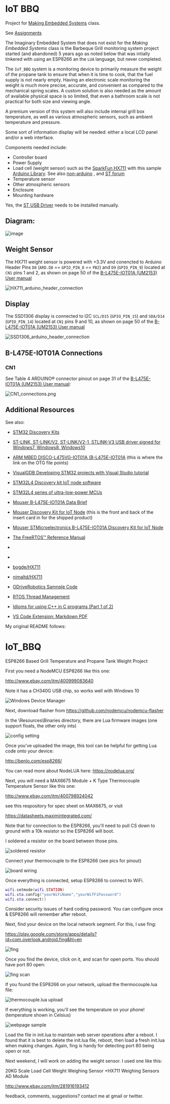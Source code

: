 # IoT BBQ

Project for [Making Embedded Systems](https://classpert.com/classpertx/cohorts/making-embedded-systems/dashboard?path_to_locale=en) class.

See [Assignments](./Assignments/README.md)

The Imaginary Embedded System that does not exist for the _Making Embedded Systems_ class is the Barbeque Grill 
monitoring system project started (and abandoned) 5 years ago as noted below that was intially tinkered with using
an ESP8266 an the `LUA` language, but never completed. 

The `IoT_BBQ` system is a monitoring device to primarily measure the weight of the propane tank to ensure that
when it is time to cook, that the fuel supply is not nearly empty. Having an electronic scale monitoring the weight
is much more precise, accurate, and convenient as compared to the mechanical spring scales. A custom solution is also 
needed as the amount of available physical space is so limited, that even a bathroom scale is not practical for both 
size and viewing angle.

A premium version of this system will also include internal grill box temperature, as well as various atmospheric sensors, 
such as ambient temperature and pressure. 

Some sort of information display will be needed: either a local LCD panel and/or a web interface.

Components needed include:

- Controller board
- Power Supply
- Load cell (weight sensor) such as the [SparkFun HX711](https://www.sparkfun.com/products/13879) with this sample [Arduino Library](https://github.com/bogde/HX711). See also [non-arduino](https://github.com/nimaltd/HX711)
, and [ST forum](https://community.st.com/s/question/0D50X0000AusvItSQI/trying-to-interface-with-an-hx711-load-cell-amp)
- Temperature sensor
- Other atmospheric sensors
- Enclosure
- Mounting hardware

Yes, the [ST USB Driver](https://www.st.com/en/development-tools/stsw-link009.html) needs to be installed manually.

## Diagram:

![image](https://user-images.githubusercontent.com/13059545/142352018-6cc0b29a-dc3a-40f1-bdc3-9d5999a4fc22.png)

## Weight Sensor

The HX711 weight sensor is powered with +3.3V and conencted to Arduino Header Pins `D8` (`ARD.D8` == `GPIO_PIN_8` == `PB2`) and `D9` (`GPIO_PIN_9`) located at `CN1` pins 1 and 2, 
as shown on page 50 of the [B-L475E-IOT01A (UM2153) User manual](https://www.st.com/resource/en/user_manual/um2153-discovery-kit-for-iot-node-multichannel-communication-with-stm32l4-stmicroelectronics.pdf)

![HX711_arduino_header_connection](./images/HX711_arduino_header_connection.png)


## Display

The SSD1306 display is connected to I2C `SCL/D15` (`GPIO_PIN_15`) and `SDA/D14` (`GPIO_PIN_14`) located at `CN1` pins 9 and 10, 
as shown on page 50 of the [B-L475E-IOT01A (UM2153) User manual](https://www.st.com/resource/en/user_manual/um2153-discovery-kit-for-iot-node-multichannel-communication-with-stm32l4-stmicroelectronics.pdf)

![SSD1306_arduino_header_connection](./images/SSD1306_arduino_header_connection.png)

## B-L475E-IOT01A Connections

### CN1

See Table 4 ARDUINO® connector pinout on page 31 of the [B-L475E-IOT01A (UM2153) User manual](https://www.st.com/resource/en/user_manual/um2153-discovery-kit-for-iot-node-multichannel-communication-with-stm32l4-stmicroelectronics.pdf):

![CN1_connections.png](./images/CN1_connections.png)


## Additional Resources

See also:
- [STM32 Discovery Kits](https://www.st.com/en/evaluation-tools/stm32-discovery-kits.html#products)
- [ST-LINK, ST-LINK/V2, ST-LINK/V2-1, STLINK-V3 USB driver signed for Windows7, Windows8, Windows10](https://www.st.com/content/my_st_com/en/products/development-tools/software-development-tools/stm32-software-development-tools/stm32-utilities/stsw-link009.license=1637530388106.product=STSW-LINK009.version=2.0.2.html)
- [ARM MBED DISCO-L475VG-IOT01A (B-L475E-IOT01A](https://os.mbed.com/platforms/ST-Discovery-L475E-IOT01A/) (this is where the link on the OTG file points)
- [VisualGDB Developing STM32 projects with Visual Studio tutorial](https://visualgdb.com/tutorials/arm/stm32/)
- [STM32L4 Discovery kit IoT node software](https://www.st.com/en/evaluation-tools/b-l475e-iot01a.html#tools-software)
- [STM32L4 series of ultra-low-power MCUs](https://www.st.com/en/microcontrollers-microprocessors/stm32l4-series.html)
- [Mouser B-L475E-IOT01A Data Brief ](https://www.mouser.com/datasheet/2/389/b-l475e-iot01a-1848022.pdf)
- [Mouser Discovery Kit for IoT Node](https://www.mouser.com/pdfdocs/RS7706_IC_STM32L475E-IOT01A1_0517d.pdf) (this is the front and back of the insert card in for the shipped product)
- [Mouser STMicroelectronics B-L475E-IOT01A Discovery Kit for IoT Node](https://www.mouser.com/new/stmicroelectronics/stm-b-l475e-iot01a-kit/)
- [The FreeRTOS™ Reference Manual](https://www.freertos.org/fr-content-src/uploads/2018/07/FreeRTOS_Reference_Manual_V10.0.0.pdf)
- []()
- []()
- [bogde/HX711](https://github.com/bogde/HX711)
- [nimaltd/HX711](https://github.com/nimaltd/HX711/blob/master/hx711.c)
- [ODriveRobotics Samnple Code](https://github.com/odriverobotics/ODrive/blob/master/Firmware/Drivers/STM32/stm32_system.h)
- [RTOS Thread Management](https://www.keil.com/pack/doc/CMSIS/RTOS/html/group__CMSIS__RTOS__ThreadMgmt.html)

- [Idioms for using C++ in C programs (Part 1 of 2)](http://www.olivierlanglois.net/idioms_for_using_cpp_in_c_programs.html)

- [VS Code Extension: Markdown PDF](https://marketplace.visualstudio.com/items?itemName=yzane.markdown-pdf)

My original README follows:

# IoT_BBQ
ESP8266 Based Grill Temperature and Propane Tank Weight Project

First you need a NodeMCU ESP8266 like this one:

http://www.ebay.com/itm/400999083640

Note it has a CH340G USB chip, so works well with Windows 10

![Windows Device Manager](https://github.com/gojimmypi/IoT_BBQ/blob/main/pics/Windows10_DeviceManager_CH340.JPG)

Next, download flasher from https://github.com/nodemcu/nodemcu-flasher

In the \Resources\Binaries directory, there are Lua firmware images (one support floats, the other only ints)

![config setting](https://github.com/gojimmypi/IoT_BBQ/blob/main/pics/Programmer_Config.jpg)

Once you've uploaded the image, this tool can be helpful for getting Lua code onto your device:

http://benlo.com/esp8266/ 

You can read more about NodeLUA here: https://nodelua.org/

Next, you will need a MAX6675 Module + K Type Thermocouple Temperature Sensor like this one: 

http://www.ebay.com/itm/400798924042

see this respository for spec sheet on MAX6675, or visit 

https://datasheets.maximintegrated.com/

Note that for connection to the ESP8266, you'll need to pull CS down to ground with a 10k resistor so the ESP8266 will boot.

I soldered a resistor on the board between those pins.

![soldered resistor](https://github.com/gojimmypi/IoT_BBQ/blob/main/pics/resistor.jpg)

Connect your thermocouple to the ESP8266 (see pics for pinout)

![board wiring](https://github.com/gojimmypi/IoT_BBQ/blob/main/pics/board.jpg)

Once everything is connected, setup ESP8266 to connect to WiFi. 

```Lua
wifi.setmode(wifi.STATION)
wifi.sta.config("yourWiFiName","yourWifFiPassword")
wifi.sta.connect()
```

Consider security issues of hard coding password. You can configure once & ESP8266 will remember after reboot.

Next, find your device on the local network segment. For this, I use fing:

https://play.google.com/store/apps/details?id=com.overlook.android.fing&hl=en

![fing](https://github.com/gojimmypi/IoT_BBQ/blob/main/pics/fing.jpg)

Once you find the device, click on it, and scan for open ports. You should have port 80 open:

![fing scan](https://github.com/gojimmypi/IoT_BBQ/blob/main/pics/fing-scan.jpg)

If you found the ESP8266 on your network, upload the thermocouple.lua file:

![thermocouple.lua upload](https://github.com/gojimmypi/IoT_BBQ/blob/main/pics/upload_thermocouple.jpg)

If everything is working, you'll see the temperature on your phone! (temperature shown in Celsius)

![webpage sample]( https://github.com/gojimmypi/IoT_BBQ/blob/main/pics/webpage.jpg)

Load the file in init.lua to maintain web server operations after a reboot. I found that it is best to delete the init.lua file, reboot, then load a fresh init.lua when making changes. Again, fing is handy for detecting port 80 being open or not.

Next weekend, I will work on adding the weight sensor. I used one like this:

20KG Scale Load Cell Weight Weighing Sensor +HX711 Weighing Sensors AD Module 

http://www.ebay.com/itm/281916193412

feedback, comments, suggestions? contact me at gmail or twitter.


